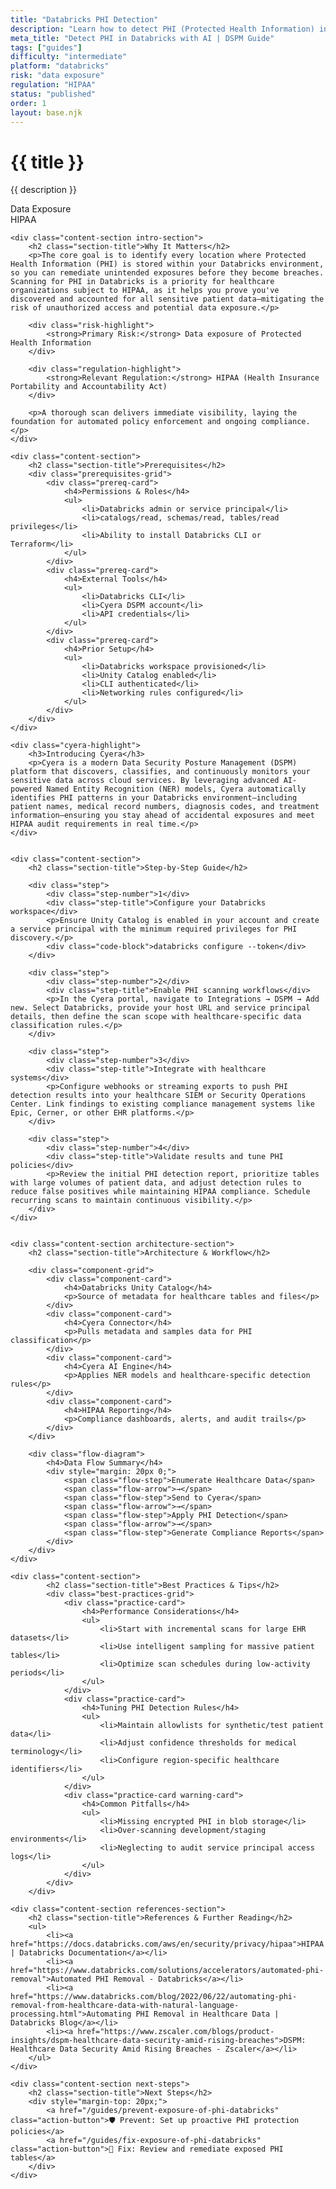 ```yaml
---
title: "Databricks PHI Detection"
description: "Learn how to detect PHI (Protected Health Information) in Databricks environments. Follow step-by-step guidance for HIPAA compliance."
meta_title: "Detect PHI in Databricks with AI | DSPM Guide"
tags: ["guides"]
difficulty: "intermediate"
platform: "databricks"
risk: "data exposure"
regulation: "HIPAA"
status: "published"
order: 1
layout: base.njk
---
```


<div class="container">
    <div class="header">
        <h1>{{ title }}</h1>
        <p>{{ description }}</p>
        <div class="badge">Data Exposure</div>
        <div class="badge regulation">HIPAA</div>
    </div>

    <div class="content-section intro-section">
        <h2 class="section-title">Why It Matters</h2>
        <p>The core goal is to identify every location where Protected Health Information (PHI) is stored within your Databricks environment, so you can remediate unintended exposures before they become breaches. Scanning for PHI in Databricks is a priority for healthcare organizations subject to HIPAA, as it helps you prove you've discovered and accounted for all sensitive patient data—mitigating the risk of unauthorized access and potential data exposure.</p>
        
        <div class="risk-highlight">
            <strong>Primary Risk:</strong> Data exposure of Protected Health Information
        </div>
        
        <div class="regulation-highlight">
            <strong>Relevant Regulation:</strong> HIPAA (Health Insurance Portability and Accountability Act)
        </div>
        
        <p>A thorough scan delivers immediate visibility, laying the foundation for automated policy enforcement and ongoing compliance.</p>
    </div>

    <div class="content-section">
        <h2 class="section-title">Prerequisites</h2>
        <div class="prerequisites-grid">
            <div class="prereq-card">
                <h4>Permissions & Roles</h4>
                <ul>
                    <li>Databricks admin or service principal</li>
                    <li>catalogs/read, schemas/read, tables/read privileges</li>
                    <li>Ability to install Databricks CLI or Terraform</li>
                </ul>
            </div>
            <div class="prereq-card">
                <h4>External Tools</h4>
                <ul>
                    <li>Databricks CLI</li>
                    <li>Cyera DSPM account</li>
                    <li>API credentials</li>
                </ul>
            </div>
            <div class="prereq-card">
                <h4>Prior Setup</h4>
                <ul>
                    <li>Databricks workspace provisioned</li>
                    <li>Unity Catalog enabled</li>
                    <li>CLI authenticated</li>
                    <li>Networking rules configured</li>
                </ul>
            </div>
        </div>
    </div>
	
    <div class="cyera-highlight">
        <h3>Introducing Cyera</h3>
        <p>Cyera is a modern Data Security Posture Management (DSPM) platform that discovers, classifies, and continuously monitors your sensitive data across cloud services. By leveraging advanced AI-powered Named Entity Recognition (NER) models, Cyera automatically identifies PHI patterns in your Databricks environment—including patient names, medical record numbers, diagnosis codes, and treatment information—ensuring you stay ahead of accidental exposures and meet HIPAA audit requirements in real time.</p>
    </div>
	

    <div class="content-section">
        <h2 class="section-title">Step-by-Step Guide</h2>
        
        <div class="step">
            <div class="step-number">1</div>
            <div class="step-title">Configure your Databricks workspace</div>
            <p>Ensure Unity Catalog is enabled in your account and create a service principal with the minimum required privileges for PHI discovery.</p>
            <div class="code-block">databricks configure --token</div>
        </div>

        <div class="step">
            <div class="step-number">2</div>
            <div class="step-title">Enable PHI scanning workflows</div>
            <p>In the Cyera portal, navigate to Integrations → DSPM → Add new. Select Databricks, provide your host URL and service principal details, then define the scan scope with healthcare-specific data classification rules.</p>
        </div>

        <div class="step">
            <div class="step-number">3</div>
            <div class="step-title">Integrate with healthcare systems</div>
            <p>Configure webhooks or streaming exports to push PHI detection results into your healthcare SIEM or Security Operations Center. Link findings to existing compliance management systems like Epic, Cerner, or other EHR platforms.</p>
        </div>

        <div class="step">
            <div class="step-number">4</div>
            <div class="step-title">Validate results and tune PHI policies</div>
            <p>Review the initial PHI detection report, prioritize tables with large volumes of patient data, and adjust detection rules to reduce false positives while maintaining HIPAA compliance. Schedule recurring scans to maintain continuous visibility.</p>
        </div>
    </div>


    <div class="content-section architecture-section">
        <h2 class="section-title">Architecture & Workflow</h2>
        
        <div class="component-grid">
            <div class="component-card">
                <h4>Databricks Unity Catalog</h4>
                <p>Source of metadata for healthcare tables and files</p>
            </div>
            <div class="component-card">
                <h4>Cyera Connector</h4>
                <p>Pulls metadata and samples data for PHI classification</p>
            </div>
            <div class="component-card">
                <h4>Cyera AI Engine</h4>
                <p>Applies NER models and healthcare-specific detection rules</p>
            </div>
            <div class="component-card">
                <h4>HIPAA Reporting</h4>
                <p>Compliance dashboards, alerts, and audit trails</p>
            </div>
        </div>

        <div class="flow-diagram">
            <h4>Data Flow Summary</h4>
            <div style="margin: 20px 0;">
                <span class="flow-step">Enumerate Healthcare Data</span>
                <span class="flow-arrow">→</span>
                <span class="flow-step">Send to Cyera</span>
                <span class="flow-arrow">→</span>
                <span class="flow-step">Apply PHI Detection</span>
                <span class="flow-arrow">→</span>
                <span class="flow-step">Generate Compliance Reports</span>
            </div>
        </div>
    </div>

	<div class="content-section">
	        <h2 class="section-title">Best Practices & Tips</h2>
	        <div class="best-practices-grid">
	            <div class="practice-card">
	                <h4>Performance Considerations</h4>
	                <ul>
	                    <li>Start with incremental scans for large EHR datasets</li>
	                    <li>Use intelligent sampling for massive patient tables</li>
	                    <li>Optimize scan schedules during low-activity periods</li>
	                </ul>
	            </div>
	            <div class="practice-card">
	                <h4>Tuning PHI Detection Rules</h4>
	                <ul>
	                    <li>Maintain allowlists for synthetic/test patient data</li>
	                    <li>Adjust confidence thresholds for medical terminology</li>
	                    <li>Configure region-specific healthcare identifiers</li>
	                </ul>
	            </div>
	            <div class="practice-card warning-card">
	                <h4>Common Pitfalls</h4>
	                <ul>
	                    <li>Missing encrypted PHI in blob storage</li>
	                    <li>Over-scanning development/staging environments</li>
	                    <li>Neglecting to audit service principal access logs</li>
	                </ul>
	            </div>
	        </div>
	    </div>

    <div class="content-section references-section">
        <h2 class="section-title">References & Further Reading</h2>
        <ul>
            <li><a href="https://docs.databricks.com/aws/en/security/privacy/hipaa">HIPAA | Databricks Documentation</a></li>
            <li><a href="https://www.databricks.com/solutions/accelerators/automated-phi-removal">Automated PHI Removal - Databricks</a></li>
            <li><a href="https://www.databricks.com/blog/2022/06/22/automating-phi-removal-from-healthcare-data-with-natural-language-processing.html">Automating PHI Removal in Healthcare Data | Databricks Blog</a></li>
            <li><a href="https://www.zscaler.com/blogs/product-insights/dspm-healthcare-data-security-amid-rising-breaches">DSPM: Healthcare Data Security Amid Rising Breaches - Zscaler</a></li>
        </ul>
    </div>

    <div class="content-section next-steps">
        <h2 class="section-title">Next Steps</h2>
        <div style="margin-top: 20px;">
            <a href="/guides/prevent-exposure-of-phi-databricks" class="action-button">🛡️ Prevent: Set up proactive PHI protection policies</a>
            <a href="/guides/fix-exposure-of-phi-databricks" class="action-button">🔧 Fix: Review and remediate exposed PHI tables</a>
        </div>
    </div>
</div>